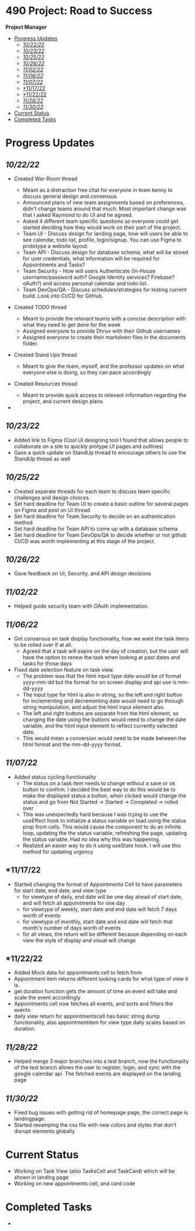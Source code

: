 # 490 Project: Road to Success <!-- omit in toc -->
**Project Manager**
- [Progress Updates](#progress-updates)
  - [*10/22/22*](#102222)
  - [*10/23/22*](#102322)
  - [*10/25/22*](#102522)
  - [*10/26/22*](#102622)
  - [*11/02/22*](#110222)
  - [*11/06/22*](#110622)
  - [*11/07/22*](#110722)
  - [\*11/17/22](#111722)
  - [\*11/22/22](#112222)
  - [*11/28/22*](#112822)
  - [*11/30/22*](#113022)
- [Current Status](#current-status)
- [Completed Tasks](#completed-tasks)

# Progress Updates
## *10/22/22*
- Created War-Room thread
  - Meant as a distraction free chat for everyone in team kenny to discuss general design and consensus.
  - Announced plans of new team assignments based on preferences, didn't change teams around that much. Most important change was that I asked Raymond to do UI and he agreed.
  - Asked 4 different team specific questions so everyone could get started deciding how they would work on their part of the project.
  - Team UI - Discuss design for landing page, how will users be able to see calendar, todo list, profile, login/signup. You can use Figma to prototype a website layout.
  - Team API - Discuss design for database schema, what will be stored for user credentials, what information will be required for Appointments and Tasks?
  - Team Security - How will users Authenticate (In-House username/password auth? Google Identity services? Firebase? oAuth?) and access personal calendar and todo list.
  - Team DevOps/QA - Discuss schedules/strategies for testing current  build. Look into CI/CD for GitHub.

- Created TODO thread
  - Meant to provide the relevant teams with a concise description with what they need to get done for the week
  - Assigned everyone to provide Dhruv with their Github usernames
  - Assigned everyone to create their markdown files in the documents folder.
- Created Stand Ups thread
  - Meant to give the team, myself, and the professor updates on what everyone else is doing, so they can pace accordingly
- Created Resources thread
  - Meant to provide quick access to relevant information regarding the project, and current design plans.
-
## *10/23/22*
- Added link to Figma (Cool UI designing tool I found that allows people to collaborate on a site to quickly protype UI pages and outlines)
- Gave a quick update on StandUp thread to encourage others to use the StandUp thread as well

## *10/25/22*
- Created separate threads for each team to discuss team specific challenges and design choices.
- Set hard deadline for Team UI to create a basic outline for several pages on Figma and post on UI thread
- Set hard deadline for Team Security to decide on an authentication method
- Set hard deadline for Team API to come up with a database schema
- Set hard deadline for Team DevOps/QA to decide whether or not github CI/CD was worth implementing at this stage of the project.

## *10/26/22*
- Gave feedback on UI, Security, and API design decisions

## *11/02/22*
- Helped guide security team with OAuth implementation.

## *11/06/22*
- Got consensus on task display functionality, how we want the task items to be rolled over if at all.
  - Agreed that a task will expire on the day of creation, but the user will have the option to renew the task when looking at past dates and tasks for those days
- Fixed date selection feature on task view.
  - The problem was that the html input type date would be of format yyyy-mm-dd but the format for on screen display and api use is mm-dd-yyyy
  - The input type for html is also in string, so the left and right button for incrementing and decrementing date would need to go through string manipulation, and adjust the html input element also.
  - The left and right buttons are separate from the html element, so changing the date using the buttons would need to change the date variable, and the html input element to reflect currently selected date.
  - This would mean a conversion would need to be made between the html format and the mm-dd-yyyy format.

## *11/07/22*
- Added status cycling functionality
  - The status on a task item needs to change without a save or ok button to confirm. I decided the best way to do this would be to make the displayed status a button, when clicked would change the status and go from Not Started -> Started -> Completed -> rolled over
  - This was unexpectedly hard because I was trying to use the useEffect hook to initialize a status variable on load using the status prop from cells. This would cause the component to do an infinite loop, updating the the status variable, refreshing the page, updating the status variable. Had no idea why this was happening.
  - Realized an easier way to do it using useState hook. I will use this method for updating urgency

## *11/17/22
- Started changing the format of Appointments Cell to have parameters for start date, end date, and view type
  - for viewtype of daily, end date will be one day ahead of start date, and will fetch all appointments for one day
  - for viewtype of weekly, start date and end date will fetch 7 days worth of events
  - for viewtype of monthly, start date and end date will fetch that month's number of days worth of events
  - for all views, the return will be different because depending on each view the style of display and visual will change

## *11/22/22
- Added Mock data for appointments cell to fetch from
- Appointment item returns different looking cards for what type of view it is.
- get duration function gets the amount of time an event will take and scale the event accordingly
- Appointments cell now fetches all events, and sorts and filters the events
- daily view return for appointmentscell has basic string dump functionality, also appointmentitem for view type daily scales based on duration.

## *11/28/22*
- Helped merge 3 major branches into a test branch, now the functionality of the test branch allows the user to register, login, and sync with the google calendar api. The fetched events are displayed on the landing page

## *11/30/22*
- Fixed bug issues with getting rid of homepage page, the correct page is landingpage.
- Started revamping the css file with new colors and styles that don't disrupt elements globally

# Current Status
- Working on Task View (also TasksCell and TaskCard) which will be shown in landing page
- Working on new appointments cell, and card code

# Completed Tasks
-